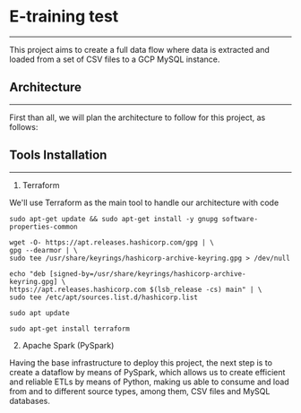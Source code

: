 # E-training test
--- 
This project aims to create a full data flow where data is extracted and loaded from a set of CSV files to a GCP MySQL instance.

## Architecture
---
First than all, we will plan the architecture to follow for this project, as follows:


## Tools Installation
---
1. Terraform

We'll use Terraform as the main tool to handle our architecture with code

```
sudo apt-get update && sudo apt-get install -y gnupg software-properties-common

wget -O- https://apt.releases.hashicorp.com/gpg | \
gpg --dearmor | \
sudo tee /usr/share/keyrings/hashicorp-archive-keyring.gpg > /dev/null

echo "deb [signed-by=/usr/share/keyrings/hashicorp-archive-keyring.gpg] \
https://apt.releases.hashicorp.com $(lsb_release -cs) main" | \
sudo tee /etc/apt/sources.list.d/hashicorp.list

sudo apt update

sudo apt-get install terraform
```

2. Apache Spark (PySpark)

Having the base infrastructure to deploy this project, the next step is to create a dataflow by means of PySpark, which allows us to create efficient and reliable ETLs by means of Python, making us able to consume and load from and to different source types, among them, CSV files and MySQL databases. 